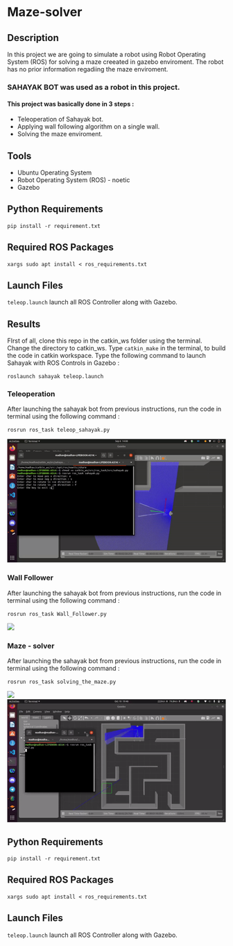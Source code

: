 # Maze-solver

## Description 
In this project we are going to simulate a robot using Robot Operating System (ROS) for solving a maze creeated in gazebo enviroment.
The robot has no prior information regadiing the maze enviroment.
### SAHAYAK BOT was used as a robot in this project. 
#### This project was basically done in 3 steps :
* Teleoperation of Sahayak bot.
* Applying wall following algorithm on a single wall.
* Solving the maze enviroment.

## Tools
* Ubuntu Operating System
* Robot Operating System (ROS) - noetic
* Gazebo
## Python Requirements
``` shell
pip install -r requirement.txt
```
## Required ROS Packages
``` shell
xargs sudo apt install < ros_requirements.txt
```

## Launch Files
`teleop.launch` launch all ROS Controller along with Gazebo.

## Results
FIrst of all, clone this repo in the catkin_ws folder using the terminal.
Change the directory to catkin_ws.
Type  ```catkin_make``` in the terminal, to build the code in catkin workspace.
Type the following command to launch Sahayak with ROS Controls in Gazebo :
``` shell
roslaunch sahayak teleop.launch
```
### Teleoperation
After launching the sahayak bot from previous instructions, run the code in terminal using the following command :
``` shell
rosrun ros_task teleop_sahayak.py
```
![](https://github.com/msi-67/Maze-solver/blob/main/teleop.gif)

### Wall Follower

After launching the sahayak bot from previous instructions, run the code in terminal using the following command :
``` shell
rosrun ros_task Wall_Follower.py
```
![](https://github.com/msi-67/Maze-solver/blob/main/wall_follower.gif)

### Maze - solver

After launching the sahayak bot from previous instructions, run the code in terminal using the following command :
``` shell
rosrun ros_task solving_the_maze.py
```
![](https://github.com/msi-67/Maze-solver/blob/main/maze-solver-1.gif)
![](https://github.com/msi-67/Maze-solver/blob/main/maze-2.gif)

## Python Requirements
``` shell
pip install -r requirement.txt
```
## Required ROS Packages
``` shell
xargs sudo apt install < ros_requirements.txt
```

## Launch Files
`teleop.launch` launch all ROS Controller along with Gazebo.
